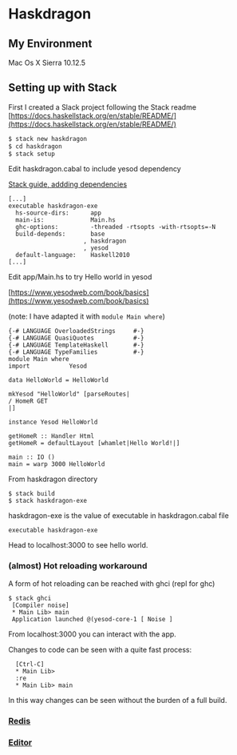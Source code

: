 # Haskdragon

## My Environment
 Mac Os X Sierra 10.12.5

## Setting up with Stack
First I created a Slack project following the Stack readme
[https://docs.haskellstack.org/en/stable/README/](https://docs.haskellstack.org/en/stable/README/)

```bash
$ stack new haskdragon
$ cd haskdragon
$ stack setup
```

Edit haskdragon.cabal to include yesod dependency

[Stack guide, addding dependencies](https://github.com/commercialhaskell/stack/blob/master/doc/GUIDE.md#adding-dependencies)


```
[...]
executable haskdragon-exe
  hs-source-dirs:      app
  main-is:             Main.hs
  ghc-options:         -threaded -rtsopts -with-rtsopts=-N
  build-depends:       base
                     , haskdragon
                     , yesod
  default-language:    Haskell2010
[...]
```

Edit app/Main.hs
to try Hello world in yesod

[https://www.yesodweb.com/book/basics](https://www.yesodweb.com/book/basics)

(note: I have adapted it with ```module Main where```)

```
{-# LANGUAGE OverloadedStrings     #-}
{-# LANGUAGE QuasiQuotes           #-}
{-# LANGUAGE TemplateHaskell       #-}
{-# LANGUAGE TypeFamilies          #-}
module Main where
import           Yesod

data HelloWorld = HelloWorld

mkYesod "HelloWorld" [parseRoutes|
/ HomeR GET
|]

instance Yesod HelloWorld

getHomeR :: Handler Html
getHomeR = defaultLayout [whamlet|Hello World!|]

main :: IO ()
main = warp 3000 HelloWorld
```

From haskdragon directory

```
$ stack build
$ stack haskdragon-exe
```
haskdragon-exe is the value of executable
in haskdragon.cabal file
```
executable haskdragon-exe
```

Head to localhost:3000 to see hello world.

### (almost) Hot reloading workaround

A form of hot reloading can be reached with ghci (repl for ghc)

```
$ stack ghci
 [Compiler noise]
 * Main Lib> main
 Application launched @(yesod-core-1 [ Noise ]
```

From localhost:3000 you can interact with the app.

Changes to code can be seen with a quite fast process:

```
  [Ctrl-C]
  * Main Lib>
  :re
  * Main Lib> main
```

In this way changes can be seen without the burden of a full build.

### [Redis](./tutorial/Redis.md)


### [Editor](./tutorial/Editor.md)
